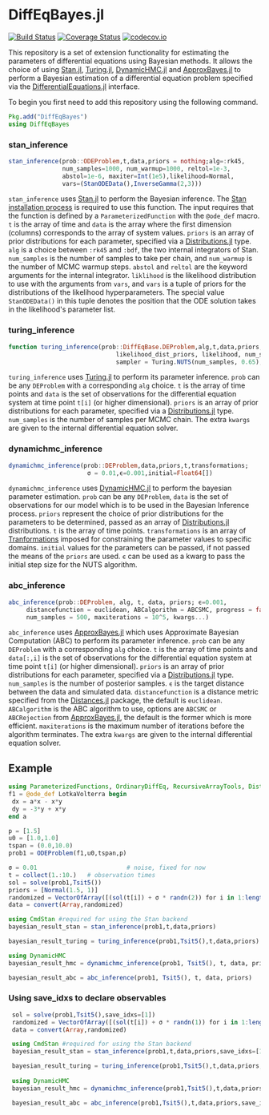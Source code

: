 # DiffEqBayes.jl

[![Build Status](https://travis-ci.org/JuliaDiffEq/DiffEqBayes.jl.svg?branch=master)](https://travis-ci.org/JuliaDiffEq/DiffEqBayes.jl)
[![Coverage Status](https://coveralls.io/repos/JuliaDiffEq/DiffEqBayes.jl/badge.svg?branch=master&service=github)](https://coveralls.io/github/JuliaDiffEq/DiffEqBayes.jl?branch=master)
[![codecov.io](http://codecov.io/github/JuliaDiffEq/DiffEqBayes.jl/coverage.svg?branch=master)](http://codecov.io/github/JuliaDiffEq/DiffEqBayes.jl?branch=master)

This repository is a set of extension functionality for estimating the parameters of differential equations using Bayesian methods. It allows the choice of using [Stan.jl](https://github.com/goedman/Stan.jl), [Turing.jl](https://github.com/yebai/Turing.jl), [DynamicHMC.jl](https://github.com/tpapp/DynamicHMC.jl) and [ApproxBayes.jl](https://github.com/marcjwilliams1/ApproxBayes.jl) to perform a Bayesian estimation of a differential equation problem specified via the [DifferentialEquations.jl](https://github.com/JuliaDiffEq/DifferentialEquations.jl) interface.

To begin you first need to add this repository using the following command.
```julia
Pkg.add("DiffEqBayes")
using DiffEqBayes
```

### stan_inference

```julia
stan_inference(prob::ODEProblem,t,data,priors = nothing;alg=:rk45,
               num_samples=1000, num_warmup=1000, reltol=1e-3,
               abstol=1e-6, maxiter=Int(1e5),likelihood=Normal,
               vars=(StanODEData(),InverseGamma(2,3)))
```

`stan_inference` uses [Stan.jl](http://goedman.github.io/Stan.jl/dev/INTRO.html)
to perform the Bayesian inference. The
[Stan installation process](http://goedman.github.io/Stan.jl/dev/INSTALLATION.html)
is required to use this function. The input requires that the function is defined
by a `ParameterizedFunction` with the `@ode_def` macro. `t` is the array of time
and `data` is the array where the first dimension (columns) corresponds to the
array of system values. `priors` is an array of prior distributions for each
parameter, specified via a [Distributions.jl](https://juliastats.github.io/Distributions.jl/dev/)
type. `alg` is a choice between `:rk45` and `:bdf`, the two internal integrators
of Stan. `num_samples` is the number of samples to take per chain, and `num_warmup`
is the number of MCMC warmup steps. `abstol` and `reltol` are the keyword
arguments for the internal integrator. `liklihood` is the likelihood distribution
to use with the arguments from `vars`, and `vars` is a tuple of priors for the
distributions of the likelihood hyperparameters. The special value `StanODEData()`
in this tuple denotes the position that the ODE solution takes in the likelihood's
parameter list.

### turing_inference

```julia
function turing_inference(prob::DiffEqBase.DEProblem,alg,t,data,priors; 
                              likelihood_dist_priors, likelihood, num_samples=1000, 
                              sampler = Turing.NUTS(num_samples, 0.65), syms, kwargs...)
```

`turing_inference` uses [Turing.jl](https://github.com/TuringLang/Turing.jl) to
perform its parameter inference. `prob` can be any `DEProblem` with a corresponding
`alg` choice. `t` is the array of time points and `data` is the set of
observations for the differential equation system at time point `t[i]` (or higher
dimensional). `priors` is an array of prior distributions for each
parameter, specified via a
[Distributions.jl](https://juliastats.github.io/Distributions.jl/dev/)
type. `num_samples` is the number of samples per MCMC chain. The extra `kwargs` are given to the internal differential
equation solver.

### dynamichmc_inference

```julia
dynamichmc_inference(prob::DEProblem,data,priors,t,transformations;
                      σ = 0.01,ϵ=0.001,initial=Float64[])
```

`dynamichmc_inference` uses [DynamicHMC.jl](https://github.com/tpapp/DynamicHMC.jl) to
 perform the bayesian parameter estimation. `prob` can be any `DEProblem`, `data` is the set
 of observations for our model which is to be used in the Bayesian Inference process. `priors` represent the
 choice of prior distributions for the parameters to be determined, passed as an array of [Distributions.jl](https://juliastats.github.io/Distributions.jl/dev/) distributions. `t` is the array of time points. `transformations`
 is an array of [Tranformations](https://github.com/tpapp/ContinuousTransformations.jl) imposed for constraining the
 parameter values to specific domains. `initial` values for the parameters can be passed, if not passed the means of the
 `priors` are used. `ϵ` can be used as a kwarg to pass the initial step size for the NUTS algorithm.

### abc_inference

```julia
abc_inference(prob::DEProblem, alg, t, data, priors; ϵ=0.001,
     distancefunction = euclidean, ABCalgorithm = ABCSMC, progress = false,
     num_samples = 500, maxiterations = 10^5, kwargs...)
```

`abc_inference` uses [ApproxBayes.jl](https://github.com/marcjwilliams1/ApproxBayes.jl) which uses Approximate Bayesian Computation (ABC) to
perform its parameter inference. `prob` can be any `DEProblem` with a corresponding
`alg` choice. `t` is the array of time points and `data[:,i]` is the set of
observations for the differential equation system at time point `t[i]` (or higher
dimensional). `priors` is an array of prior distributions for each
parameter, specified via a
[Distributions.jl](https://juliastats.github.io/Distributions.jl/dev/)
type. `num_samples` is the number of posterior samples. `ϵ` is the target
distance between the data and simulated data. `distancefunction` is a distance metric specified from the
[Distances.jl](https://github.com/JuliaStats/Distances.jl)
package, the default is `euclidean`. `ABCalgorithm` is the ABC algorithm to use, options are `ABCSMC` or `ABCRejection` from
[ApproxBayes.jl](https://github.com/marcjwilliams1/ApproxBayes.jl), the default
is the former which is more efficient. `maxiterations` is the maximum number of iterations before the algorithm terminates. The extra `kwargs` are given to the internal differential
equation solver.


 ## Example

 ```julia
 using ParameterizedFunctions, OrdinaryDiffEq, RecursiveArrayTools, Distributions
 f1 = @ode_def LotkaVolterra begin
  dx = a*x - x*y
  dy = -3*y + x*y
 end a

 p = [1.5]
 u0 = [1.0,1.0]
 tspan = (0.0,10.0)
 prob1 = ODEProblem(f1,u0,tspan,p)

 σ = 0.01                         # noise, fixed for now
 t = collect(1.:10.)   # observation times
 sol = solve(prob1,Tsit5())
 priors = [Normal(1.5, 1)]
 randomized = VectorOfArray([(sol(t[i]) + σ * randn(2)) for i in 1:length(t)])
 data = convert(Array,randomized)
 
 using CmdStan #required for using the Stan backend
 bayesian_result_stan = stan_inference(prob1,t,data,priors)

 bayesian_result_turing = turing_inference(prob1,Tsit5(),t,data,priors)
 
 using DynamicHMC
 bayesian_result_hmc = dynamichmc_inference(prob1, Tsit5(), t, data, priors)

 bayesian_result_abc = abc_inference(prob1, Tsit5(), t, data, priors)
```
### Using save_idxs to declare observables

```julia
 sol = solve(prob1,Tsit5(),save_idxs=[1])
 randomized = VectorOfArray([(sol(t[i]) + σ * randn(1)) for i in 1:length(t)])
 data = convert(Array,randomized)

 using CmdStan #required for using the Stan backend
 bayesian_result_stan = stan_inference(prob1,t,data,priors,save_idxs=[1])

 bayesian_result_turing = turing_inference(prob1,Tsit5(),t,data,priors,save_idxs=[1])
 
 using DynamicHMC
 bayesian_result_hmc = dynamichmc_inference(prob1,Tsit5(),t,data,priors),save_idxs=[1]

 bayesian_result_abc = abc_inference(prob1,Tsit5(),t,data,priors,save_idxs=[1])
 ```
